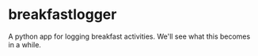 # breakfastlogger
A python app for logging breakfast activities. We'll see what this becomes in a while.
